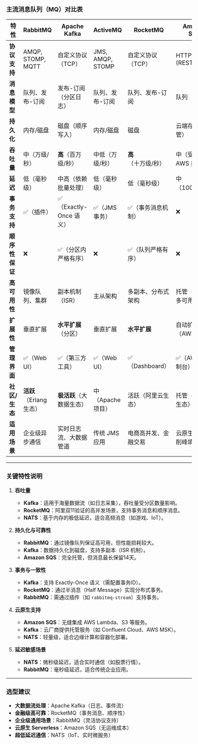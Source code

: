 ### 主流消息队列（MQ）对比表

| **特性**               | RabbitMQ                | Apache Kafka            | ActiveMQ                 | RocketMQ                | Amazon SQS              | NATS                     |
|-------------------------|-------------------------|--------------------------|--------------------------|-------------------------|-------------------------|--------------------------|
| **协议支持**            | AMQP, STOMP, MQTT       | 自定义协议（TCP）        | JMS, AMQP, STOMP         | 自定义协议（TCP）       | HTTP/HTTPS (REST API)   | NATS, NATS Streaming     |
| **消息模型**            | 队列、发布-订阅         | 发布-订阅（分区日志）    | 队列、发布-订阅          | 队列、发布-订阅         | 队列                    | 发布-订阅、请求-响应     |
| **持久化**              | 内存/磁盘               | 磁盘（顺序写入）         | 内存/磁盘                | 磁盘                   | 云端存储（托管）        | 内存（可选磁盘持久化）  |
| **吞吐量**              | 中（万级/秒）           | **高**（百万级/秒）      | 中低（万级/秒）          | **高**（十万级/秒）     | 中（受限于 AWS 扩展）   | **超高**（百万级/秒）    |
| **延迟**                | 低（毫秒级）            | 中高（依赖批量处理）     | 低（毫秒级）             | 低（毫秒级）           | 中（100ms~）            | **极低**（微秒级）       |
| **事务支持**            | ✅（插件）              | ✅（Exactly-Once 语义）  | ✅（JMS 事务）           | ✅（事务消息机制）      | ❌                       | ❌                       |
| **顺序性保证**          | ❌                      | ✅（分区内严格有序）     | ❌                       | ✅（队列严格有序）      | ❌                       | ✅（NATS Streaming）     |
| **高可用性**            | 镜像队列、集群          | 副本机制（ISR）          | 主从架构                 | 多副本、分布式架构      | 托管（AWS 多可用区）    | 集群（Raft 共识）        |
| **扩展性**              | 垂直扩展                | **水平扩展**（分区）     | 垂直扩展                 | **水平扩展**           | 自动扩展（AWS 托管）    | 水平扩展                 |
| **管理界面**            | ✅（Web UI）            | ✅（第三方工具）         | ✅（Web UI）             | ✅（Dashboard）         | ✅（AWS 控制台）         | ❌                       |
| **社区/生态**           | **活跃**（Erlang 生态） | **极活跃**（大数据生态） | 中（Apache 项目）        | 活跃（阿里云生态）      | 托管（AWS 生态）        | 中（CNCF 项目）          |
| **适用场景**            | 企业级异步通信          | 实时日志流、大数据管道   | 传统 JMS 应用            | 电商高并发、金融交易    | 云原生解耦、削峰填谷    | IoT、微服务低延迟通信    |

---

### **关键特性说明**
1. **吞吐量**  
   - **Kafka**：适用于海量数据流（如日志采集），吞吐量受分区数量影响。  
   - **RocketMQ**：阿里双11验证的高并发场景，支持事务消息和顺序消息。  
   - **NATS**：基于内存的极低延迟，适合高频消息（如游戏、IoT）。

2. **持久化与可靠性**  
   - **RabbitMQ**：通过镜像队列保证高可用，但性能损耗较大。  
   - **Kafka**：数据持久化到磁盘，支持多副本（ISR 机制）。  
   - **Amazon SQS**：完全托管，但消息最长保留14天。

3. **事务与一致性**  
   - **Kafka**：支持 Exactly-Once 语义（需配置事务ID）。  
   - **RocketMQ**：通过半消息（Half Message）实现分布式事务。  
   - **RabbitMQ**：需通过插件（如 `rabbitmq-stream`）支持事务。

4. **云原生支持**  
   - **Amazon SQS**：无缝集成 AWS Lambda、S3 等服务。  
   - **Kafka**：云厂商提供托管服务（如 Confluent Cloud、AWS MSK）。  
   - **NATS**：轻量级，适合边缘计算和容器化部署。

5. **延迟敏感场景**  
   - **NATS**：微秒级延迟，适合实时通信（如股票行情）。  
   - **RabbitMQ**：毫秒级延迟，适合传统企业应用。

---

### **选型建议**
- **大数据流处理**：Apache Kafka（日志、事件流）  
- **金融级高可靠**：RocketMQ（事务消息、顺序性）  
- **企业级通用场景**：RabbitMQ（灵活协议支持）  
- **云原生 Serverless**：Amazon SQS（无运维成本）  
- **超低延迟通信**：NATS（IoT、实时微服务）  
